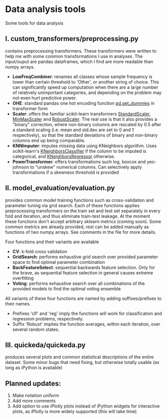 # Data analysis tools
Some tools for data analysis 

## I. custom_transformers/preprocessing.py
contains preprocessing transformers. These transformers were written to help me with some common transformations I use in analyses. The input/ouput are pandas dataframes, which I find are more readable than numpy arrays.
* **LowFreqCombiner**: renames all classes whose sample frequency is lower than certain threshold to 'Other', or another string of choice. This can significantly speed up computation when there are a large number of relatively unimportant categories, and depending on the problem may not even hurt predictive power.
* **OHE**: standard pandas one hot encoding function [pd.get_dummies](https://pandas.pydata.org/pandas-docs/stable/reference/api/pandas.get_dummies.html) in transformer form
* **Scaler**: offers the familiar scikit-learn transformers [StandardScaler](https://scikit-learn.org/stable/modules/generated/sklearn.preprocessing.StandardScaler.html), [MinMaxScaler](https://scikit-learn.org/stable/modules/generated/sklearn.preprocessing.MinMaxScaler.html) and [RobustScaler](https://scikit-learn.org/stable/modules/generated/sklearn.preprocessing.RobustScaler.html). The real use is that it also provides a "binary" correction, where non-binary columns are rescaled by 0.5 after a standard scaling (i.e. mean and std.dev are set to 0 and 1 respectively), so that the standard deviations of binary and non-binary columns end up being comparable.
* **KNNImputer**: imputes missing data using KNeighbors algorithm. Uses scikit-learn's [KNeighborsClassifier](https://scikit-learn.org/stable/modules/generated/sklearn.neighbors.KNeighborsClassifier.html) if the column to be imputed is categorical, and [KNeighborsRegressor](https://scikit-learn.org/stable/modules/generated/sklearn.neighbors.KNeighborsRegressor.html) otherwise.
* **PowerTransformer**: offers transformations such log, boxcox and yeo-johnson to "unskew" numerical columns. Can selectively apply transformations if a skewness threshold is provided


## II. model_evaluation/evaluation.py
provides common model training functions such as cross-validation and parameter tuning via grid search. Each of these functions applies preprocessing transformers on the train set and test set separately in every fold and iteration, and thus eliminate train-test leakage. At the moment these functions don't accept arbitrary sklearn metrics (coming soon). Some common metrics are already provided, rest can be added manually as functions of two numpy arrays. See comments in the file for more details.

Four functions and their variants are available
* **CV**: k-fold cross validation
* **GridSearch**: performs exhaustive grid search over provided parameter space to find optimal parameter combination
* **BackFeatureSelect**:  sequential backwards feature selection. Only for the brave, as sequential feature selection in general causes extreme overfitting
* **Voting**: performs exhaustive search over all combinations of the provided models to find the optimal voting ensemble

All variants of these four functions are named by adding suffixes/prefixes to their names.
* Prefixes 'clf' and 'reg' imply the functions will work for classification and regression problems, respectively.
* Suffix 'Robust' implies the function averages, within each iteration, over several random states.


## III. quickeda/quickeda.py
produces several plots and common statistical descriptions of the entire dataset. Some minor bugs that need fixing, but otherwise totally usable (as long as iPython is available)


## Planned updates:
1. Make notation uniform
2. Add more comments
3. Add option to use iPlotly plots instead of iPython widgets for interactive plots, as iPlotly is more widely supported (this will take time)